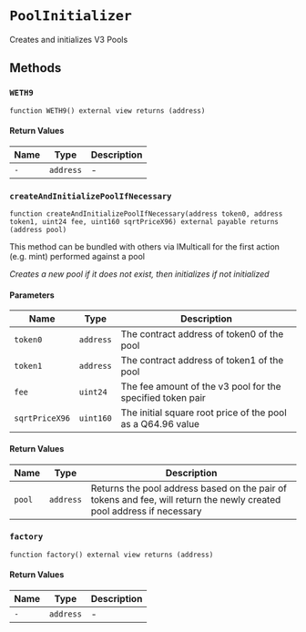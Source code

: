 
# `PoolInitializer`

    
Creates and initializes V3 Pools

    
## Methods
### `WETH9`
```solidity
function WETH9() external view returns (address)
```

            

            
#### Return Values

| Name | Type | Description |
|---|---|---|
| `-` | `address` | - |

### `createAndInitializePoolIfNecessary`
```solidity
function createAndInitializePoolIfNecessary(address token0, address token1, uint24 fee, uint160 sqrtPriceX96) external payable returns (address pool)
```

            
This method can be bundled with others via IMulticall for the first action (e.g. mint) performed against a pool

            
*Creates a new pool if it does not exist, then initializes if not initialized*
#### Parameters

| Name | Type | Description |
|---|---|---|
| `token0` | `address` | The contract address of token0 of the pool |
| `token1` | `address` | The contract address of token1 of the pool |
| `fee` | `uint24` | The fee amount of the v3 pool for the specified token pair |
| `sqrtPriceX96` | `uint160` | The initial square root price of the pool as a Q64.96 value |

#### Return Values

| Name | Type | Description |
|---|---|---|
| `pool` | `address` | Returns the pool address based on the pair of tokens and fee, will return the newly created pool address if necessary |

### `factory`
```solidity
function factory() external view returns (address)
```

            

            
#### Return Values

| Name | Type | Description |
|---|---|---|
| `-` | `address` | - |


